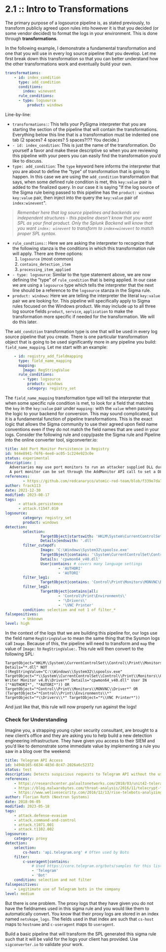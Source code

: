 # 2.1 :: Intro to Transformations

The primary purpose of a logsource pipeline is, as stated previously, to transform publicly agreed upon rules into however it is that you decided (or some vendor decided) to format the logs in your environment. This is done through **transformations**.

In the following example, I demonstrate a fundamental transformation and one that you will use in every log source pipeline that you develop. Let me first break down this transformation so that you can better understand how the other transformations work and eventually build your own.

```yaml
transformations:
    - id: index_condition
      type: add_condition
      conditions:
        index: winevent
      rule_conditions:
      - type: logsource
          product: windows
```

Line-by-line:

- `transformations:`: This tells your PySigma interpreter that you are starting the section of the pipeline that will contain the transformations. Everything below this line that is a transformation must be indented one tab (2 spaces? 4 spaces? 5 spaces?!?? You decide.)
- `- id: index_condition`: This is just the name of the transformation. Do yourself a favor and make these descriptive so when you are reviewing this pipeline with your peers you can easily find the transformation you’d like to discuss.   
- `type: add_condition`: The `type` keyword here informs the interpreter that you are about to define the “type” of transformation that is going to happen. In this case we are using the `add_condition` transformation that says, when some defined rule condition is met, this `key:value` pair is added to the finalized query. In our case it is saying "If the log source of the Sigma rule being passed to this pipeline has the `product: windows` `key:value` pair, then inject into the query the `key:value` pair of `index:winevent`". 

>	*Remember here that log source pipelines and backends are independent structures - this pipeline doesn’t know that you want SPL as your final product. Only the Splunk Backend will know that you want `index: winevent` to transform to `index=winevent` to match proper SPL syntax.*

- `rule_condtions:`: Here we are asking the interpreter to recognize that the following stanza is the conditions in which this transformation rule will apply. There are three options: 
	1. `logsource` (most common)
	2. `contains_detection_item`
	3. `processing_item_applied`
- `- type: logsource`: Similar to the type statement above, we are now defining the "type" of `rule_condition` that is being applied. In our case we are using a `logsource` type which tells the interpreter that the next line should be a reference to the `logsource` stanza in the Sigma rule.
- `product: windows`: Here we are telling the interpreter the literal `key:value` pair we are looking for. This pipeline will specifically apply to Sigma rules focused on the Windows product. We may include up to all three log source fields `product`, `service`, `application` to make the transformation more specific if needed for the transformation. We will do this later.

The `add_condition` transformation type is one that will be used in every log source pipeline that you create. There is one particular transformation object that is going to be used significantly more in any pipeline you build: `field_name_mapping`. Let me start with an example:

```yaml
    - id: registry_add_fieldmapping
      type: field_name_mapping
      mapping:
        Image: RegStringValue
      rule_conditions:
        - type: logsource
          product: windows
          category: registry_set
```

The `field_name_mapping` transformation type will tell the interpreter that when some specific rule condition is met, to look for a field that matches the `key` in the `key:value` pair under `mapping:` with the `value` when passing the logic to your backend for conversion. This may sound complicated, but it is a fundamental function of pipeline transformations. This is the exact logic that allows the Sigma community to use their agreed upon field name conventions even if they do not match the field names that are used in your logs. Consider the following rule and copy/paste the Sigma rule and Pipeline into the online converter tool, sigconverter.io:

```yaml
title: Add Port Monitor Persistence in Registry
id: 944e8941-f6f6-4ee8-ac05-1c224e923c0e
status: experimental
description: |
  Adversaries may use port monitors to run an attacker supplied DLL during system boot for persistence or privilege escalation.
  A port monitor can be set through the AddMonitor API call to set a DLL to be loaded at startup.
references:
        - https://github.com/redcanaryco/atomic-red-team/blob/f339e7da7d05f6057fdfcdd3742bfcf365fee2a9/atomics/T1547.010/T1547.010.md
author: frack113
date: 2021-12-30
modified: 2023-08-17
tags:
      - attack.persistence
      - attack.t1547.010
logsource:
        category: registry_set
        product: windows
detection:
        selection:
                TargetObject|startswith: 'HKLM\System\CurrentControlSet\Control\Print\Monitors\'
                Details|endswith: '.dll'
        filter_cutepdf:
                Image: 'C:\Windows\System32\spoolsv.exe'
                TargetObject|contains: '\System\CurrentControlSet\Control\Print\Monitors\CutePDF Writer Monitor v4.0\Driver'
                Details: 'cpwmon64_v40.dll'
                User|contains: # covers many language settings
                        - 'AUTHORI'
                        - 'AUTORI'
        filter_leg1:
                TargetObject|contains: 'Control\Print\Monitors\MONVNC\Driver'
        filter_leg2:
                TargetObject|contains|all:
                        - 'Control\Print\Environments\'
                        - '\Drivers\'
                        - '\VNC Printer'
        condition: selection and not 1 of filter_*
falsepositives:
        - Unknown
level: high
```

In the context of the logs that we are building this pipeline for, our logs use the field name `RegStringValue` to mean the same thing that the Sysmon logs call `Image`. Because of this, the pipeline will need to transform and `map` the value of `Image:` to `RegStringValue:`. This rule will then convert to the following SPL:

```  
TargetObject="HKLM\\System\\CurrentControlSet\\Control\\Print\\Monitors\\*" Details="*.dll" NOT ((RegStringValue="C:\\Windows\\System32\\spoolsv.exe" TargetObject="*\\System\\CurrentControlSet\\Control\\Print\\Monitors\\CutePDF Writer Monitor v4.0\\Driver*" Details="cpwmon64_v40.dll" User IN ("*AUTHORI*", "*AUTORI*")) OR TargetObject="*Control\\Print\\Monitors\\MONVNC\\Driver*" OR (TargetObject="*Control\\Print\\Environments\\*" TargetObject="*\\Drivers\\*" TargetObject="*\\VNC Printer*"))
```

And just like that, this rule will now properly run against the logs!

### Check for Understanding

Imagine you, a strapping young cyber security consultant, are brought to a new client’s office and they are asking you to help build a new detection engineering infrastructure. They have given you access to their SIEM and you’d like to demonstrate some immediate value by implementing a rule you saw in a blog over the weekend:

```yaml
title: Telegram API Access
id: b494b165-6634-483d-8c47-2026a6c52372
status: test
description: Detects suspicious requests to Telegram API without the usual Telegram User-Agent
references:
    - https://researchcenter.paloaltonetworks.com/2018/03/unit42-telerat-another-android-trojan-leveraging-telegrams-bot-api-to-target-iranian-users/
    - https://blog.malwarebytes.com/threat-analysis/2016/11/telecrypt-the-ransomware-abusing-telegram-api-defeated/
    - https://www.welivesecurity.com/2016/12/13/rise-telebots-analyzing-disruptive-killdisk-attacks/
author: Florian Roth (Nextron Systems)
date: 2018-06-05
modified: 2023-05-18
tags:
    - attack.defense-evasion
    - attack.command-and-control
    - attack.t1071.001
    - attack.t1102.002
logsource:
    category: proxy
detection:
    selection:
        cs-host: 'api.telegram.org' # Often used by Bots
    filter:
        c-useragent|contains:
            # Used https://core.telegram.org/bots/samples for this list
            - 'Telegram'
            - 'Bot'
    condition: selection and not filter
falsepositives:
    - Legitimate use of Telegram bots in the company
level: medium
```

But there is one problem. The proxy logs that they have given you do not have the fieldnames used in this sigma rule and you would like them to automatically convert. You know that their proxy logs are stored in an index named `netskope_logs`. The fields used in that index are such that `cs-host` maps to `hostname` and `c-useragent` maps to `useragent`.

Build a basic pipeline that will transform the SPL generated this sigma rule such that it will be valid for the logs your client has provided. Use `sigconverter.io` to validate your work.

